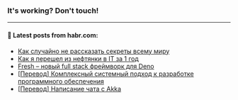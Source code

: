 ### It's working? Don't touch!

---
<!--
#### 🛠️ Technical stack:

![C++](https://img.shields.io/badge/C++-informational?logo=c%2B%2B&style=flat&logoColor=white&color=9C033A)
![Java](https://img.shields.io/badge/Java-informational?logo=java&style=flat&logoColor=white&color=007396)
![Kotlin](https://img.shields.io/badge/Kotlin-informational?logo=Kotlin&style=flat&logoColor=white&color=0095D5)
![JS](https://img.shields.io/badge/JS-informational?logo=javaScript&style=flat&logoColor=black&color=F7Df1E) <br>
![HTML5](https://img.shields.io/badge/HTML5-informational?logo=html5&style=flat&logoColor=white&color=E34F26)
![CSS3](https://img.shields.io/badge/CSS3-informational?logo=css3&style=flat&logoColor=white&color=157286)
![Sass](https://img.shields.io/badge/Saas-informational?logo=sass&style=flat&logoColor=white&color=hotpink)
![PHP](https://img.shields.io/badge/PHP-informational?logo=php&style=flat&logoColor=white&color=777BB4) <br>
![WebPAck](https://img.shields.io/badge/WebPack-informational?logo=webPack&style=flat&logoColor=white&color=FF6F00)
![Bootstrap](https://img.shields.io/badge/Bootstrap-informational?logo=Bootstrap&style=flat&logoColor=white&color=7952B3)
![MySQL](https://img.shields.io/badge/MySQL-informational?logo=MySQL&style=flat&logoColor=white&color=00f) <br>
![NodeJS](https://img.shields.io/badge/NodeJS-informational?logo=node.js&style=flat&logoColor=white&color=43853D)
![Spring](https://img.shields.io/badge/Spring-informational?logo=Spring&style=flat&logoColor=white&color=0A9EDC)
![Angular](https://img.shields.io/badge/Vue-informational?logo=vue.js&style=flat&logoColor=white&color=red)
![Git](https://img.shields.io/badge/Git-informational?logo=git&style=flat&logoColor=white&color=darkorange)

___
-->

#### 💬 Latest posts from habr.com:

<!-- BLOG-POST-LIST:START -->
- [Как случайно не рассказать секреты всему миру](https://habr.com/ru/post/675468/?utm_source=habrahabr&utm_medium=rss&utm_campaign=675468)
- [Как я перешел из нефтянки в IT за 1 год](https://habr.com/ru/post/675466/?utm_source=habrahabr&utm_medium=rss&utm_campaign=675466)
- [Fresh – новый full stack фреймворк для Deno](https://habr.com/ru/post/674798/?utm_source=habrahabr&utm_medium=rss&utm_campaign=674798)
- [[Перевод] Комплексный системный подход к разработке программного обеспечения](https://habr.com/ru/post/675430/?utm_source=habrahabr&utm_medium=rss&utm_campaign=675430)
- [[Перевод] Написание чата с Akka](https://habr.com/ru/post/675432/?utm_source=habrahabr&utm_medium=rss&utm_campaign=675432)
<!-- BLOG-POST-LIST:END -->
